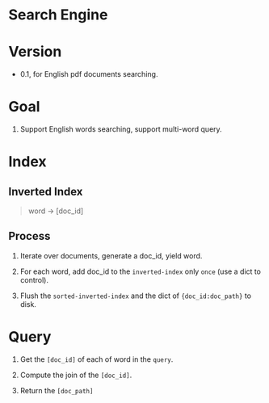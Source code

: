 <h1>Search Engine</h1>

# Version

+ 0.1, for English pdf documents searching.

# Goal

1. Support English words searching, support multi-word query.

# Index

## Inverted Index

> word -> [doc_id]

## Process

1. Iterate over documents, generate a doc_id, yield word.

2. For each word, add doc_id to the `inverted-index` only `once` (use a dict to control).

3. Flush the `sorted-inverted-index` and the dict of `{doc_id:doc_path}` to disk.

# Query

1. Get the `[doc_id]` of each of word in the `query`.

2. Compute the join of the `[doc_id]`.

3. Return the `[doc_path]`

